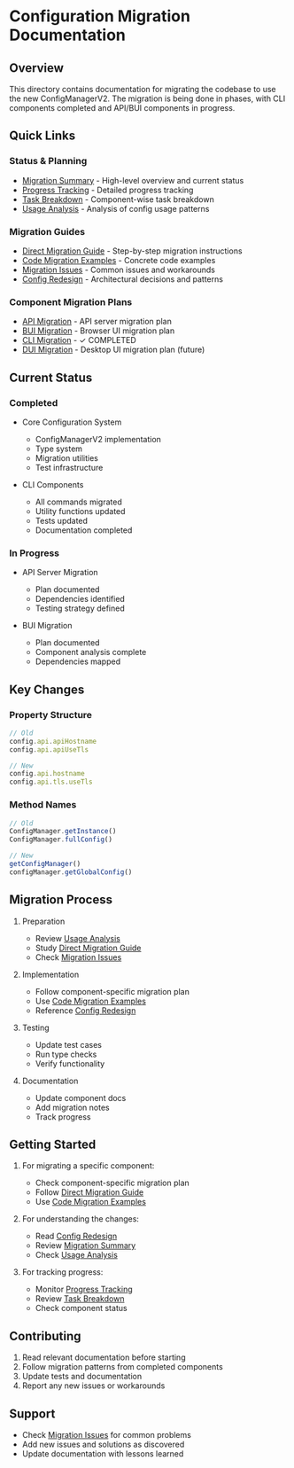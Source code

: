 # Configuration Migration Documentation

## Overview

This directory contains documentation for migrating the codebase to use the new ConfigManagerV2. The migration is being done in phases, with CLI components completed and API/BUI components in progress.

## Quick Links

### Status & Planning
- [Migration Summary](./config_migration_summary.md) - High-level overview and current status
- [Progress Tracking](./progress.md) - Detailed progress tracking
- [Task Breakdown](./task_breakdown.md) - Component-wise task breakdown
- [Usage Analysis](./usage_analysis.md) - Analysis of config usage patterns

### Migration Guides
- [Direct Migration Guide](./direct_migration.md) - Step-by-step migration instructions
- [Code Migration Examples](./config_code_migration.md) - Concrete code examples
- [Migration Issues](./migration_issues.md) - Common issues and workarounds
- [Config Redesign](./config_redesign.md) - Architectural decisions and patterns

### Component Migration Plans
- [API Migration](./api_migration.md) - API server migration plan
- [BUI Migration](./bui_migration.md) - Browser UI migration plan
- [CLI Migration](./cli_migration.md) - ✓ COMPLETED
- [DUI Migration](./dui_migration.md) - Desktop UI migration plan (future)

## Current Status

### Completed
- Core Configuration System
  - ConfigManagerV2 implementation
  - Type system
  - Migration utilities
  - Test infrastructure

- CLI Components
  - All commands migrated
  - Utility functions updated
  - Tests updated
  - Documentation completed

### In Progress
- API Server Migration
  - Plan documented
  - Dependencies identified
  - Testing strategy defined

- BUI Migration
  - Plan documented
  - Component analysis complete
  - Dependencies mapped

## Key Changes

### Property Structure
```typescript
// Old
config.api.apiHostname
config.api.apiUseTls

// New
config.api.hostname
config.api.tls.useTls
```

### Method Names
```typescript
// Old
ConfigManager.getInstance()
ConfigManager.fullConfig()

// New
getConfigManager()
configManager.getGlobalConfig()
```

## Migration Process

1. Preparation
   - Review [Usage Analysis](./usage_analysis.md)
   - Study [Direct Migration Guide](./direct_migration.md)
   - Check [Migration Issues](./migration_issues.md)

2. Implementation
   - Follow component-specific migration plan
   - Use [Code Migration Examples](./config_code_migration.md)
   - Reference [Config Redesign](./config_redesign.md)

3. Testing
   - Update test cases
   - Run type checks
   - Verify functionality

4. Documentation
   - Update component docs
   - Add migration notes
   - Track progress

## Getting Started

1. For migrating a specific component:
   - Check component-specific migration plan
   - Follow [Direct Migration Guide](./direct_migration.md)
   - Use [Code Migration Examples](./config_code_migration.md)

2. For understanding the changes:
   - Read [Config Redesign](./config_redesign.md)
   - Review [Migration Summary](./config_migration_summary.md)
   - Check [Usage Analysis](./usage_analysis.md)

3. For tracking progress:
   - Monitor [Progress Tracking](./progress.md)
   - Review [Task Breakdown](./task_breakdown.md)
   - Check component status

## Contributing

1. Read relevant documentation before starting
2. Follow migration patterns from completed components
3. Update tests and documentation
4. Report any new issues or workarounds

## Support

- Check [Migration Issues](./migration_issues.md) for common problems
- Add new issues and solutions as discovered
- Update documentation with lessons learned